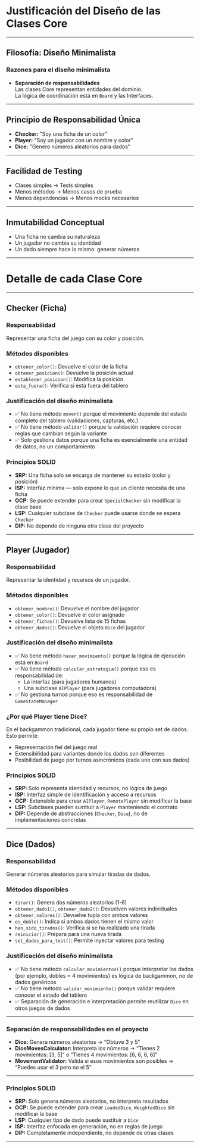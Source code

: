 # Justificación del Diseño de las Clases Core

---

## Filosofía: Diseño Minimalista

### Razones para el diseño minimalista

- **Separación de responsabilidades**  
  Las clases Core representan entidades del dominio.  
  La lógica de coordinación está en `Board` y las Interfaces.

---

## Principio de Responsabilidad Única

- **Checker:** "Soy una ficha de un color"  
- **Player:** "Soy un jugador con un nombre y color"  
- **Dice:** "Genero números aleatorios para dados"

---

## Facilidad de Testing

- Clases simples → Tests simples  
- Menos métodos → Menos casos de prueba  
- Menos dependencias → Menos mocks necesarios

---

## Inmutabilidad Conceptual

- Una ficha no cambia su naturaleza  
- Un jugador no cambia su identidad  
- Un dado siempre hace lo mismo: generar números

---

# Detalle de cada Clase Core

---

## Checker (Ficha)

### Responsabilidad
Representar una ficha del juego con su color y posición.

### Métodos disponibles

- `obtener_color()`: Devuelve el color de la ficha  
- `obtener_posicion()`: Devuelve la posición actual  
- `establecer_posicion()`: Modifica la posición  
- `esta_fuera()`: Verifica si está fuera del tablero

### Justificación del diseño minimalista

- ✅ No tiene método `mover()` porque el movimiento depende del estado completo del tablero (validaciones, capturas, etc.)  
- ✅ No tiene método `validar()` porque la validación requiere conocer reglas que cambian según la variante  
- ✅ Solo gestiona datos porque una ficha es esencialmente una entidad de datos, no un comportamiento

### Principios SOLID

- **SRP:** Una ficha solo se encarga de mantener su estado (color y posición)  
- **ISP:** Interfaz mínima — solo expone lo que un cliente necesita de una ficha  
- **OCP:** Se puede extender para crear `SpecialChecker` sin modificar la clase base  
- **LSP:** Cualquier subclase de `Checker` puede usarse donde se espera `Checker`  
- **DIP:** No depende de ninguna otra clase del proyecto

---

## Player (Jugador)

### Responsabilidad
Representar la identidad y recursos de un jugador.

### Métodos disponibles

- `obtener_nombre()`: Devuelve el nombre del jugador  
- `obtener_color()`: Devuelve el color asignado  
- `obtener_fichas()`: Devuelve lista de 15 fichas  
- `obtener_dados()`: Devuelve el objeto `Dice` del jugador

### Justificación del diseño minimalista

- ✅ No tiene método `hacer_movimiento()` porque la lógica de ejecución está en `Board`  
- ✅ No tiene método `calcular_estrategia()` porque eso es responsabilidad de:
  - La interfaz (para jugadores humanos)  
  - Una subclase `AIPlayer` (para jugadores computadora)  
- ✅ No gestiona turnos porque eso es responsabilidad de `GameStateManager`

### ¿Por qué Player tiene Dice?

En el backgammon tradicional, cada jugador tiene su propio set de dados.  
Esto permite:

- Representación fiel del juego real  
- Extensibilidad para variantes donde los dados son diferentes  
- Posibilidad de juego por turnos asincrónicos (cada uno con sus dados)

### Principios SOLID

- **SRP:** Solo representa identidad y recursos, no lógica de juego  
- **ISP:** Interfaz simple de identificación y acceso a recursos  
- **OCP:** Extensible para crear `AIPlayer`, `RemotePlayer` sin modificar la base  
- **LSP:** Subclases pueden sustituir a `Player` manteniendo el contrato  
- **DIP:** Depende de abstracciones (`Checker`, `Dice`), no de implementaciones concretas

---

## Dice (Dados)

### Responsabilidad
Generar números aleatorios para simular tiradas de dados.

### Métodos disponibles

- `tirar()`: Genera dos números aleatorios (1-6)  
- `obtener_dado1()`, `obtener_dado2()`: Devuelven valores individuales  
- `obtener_valores()`: Devuelve tupla con ambos valores  
- `es_doble()`: Indica si ambos dados tienen el mismo valor  
- `han_sido_tirados()`: Verifica si se ha realizado una tirada  
- `reiniciar()`: Prepara para una nueva tirada  
- `set_dados_para_test()`: Permite inyectar valores para testing

### Justificación del diseño minimalista

- ✅ No tiene método `calcular_movimientos()` porque interpretar los dados (por ejemplo, dobles = 4 movimientos) es lógica de backgammon, no de dados genéricos  
- ✅ No tiene método `validar_movimiento()` porque validar requiere conocer el estado del tablero  
- ✅ Separación de generación e interpretación permite reutilizar `Dice` en otros juegos de dados

---

### Separación de responsabilidades en el proyecto

- **Dice:** Genera números aleatorios → “Obtuve 3 y 5”  
- **DiceMovesCalculator:** Interpreta los números → “Tienes 2 movimientos: [3, 5]” o “Tienes 4 movimientos: [6, 6, 6, 6]”  
- **MovementValidator:** Valida si esos movimientos son posibles → “Puedes usar el 3 pero no el 5”

---

### Principios SOLID

- **SRP:** Solo genera números aleatorios, no interpreta resultados  
- **OCP:** Se puede extender para crear `LoadedDice`, `WeightedDice` sin modificar la base  
- **LSP:** Cualquier tipo de dado puede sustituir a `Dice`  
- **ISP:** Interfaz enfocada en generación, no en reglas de juego  
- **DIP:** Completamente independiente, no depende de otras clases

---
